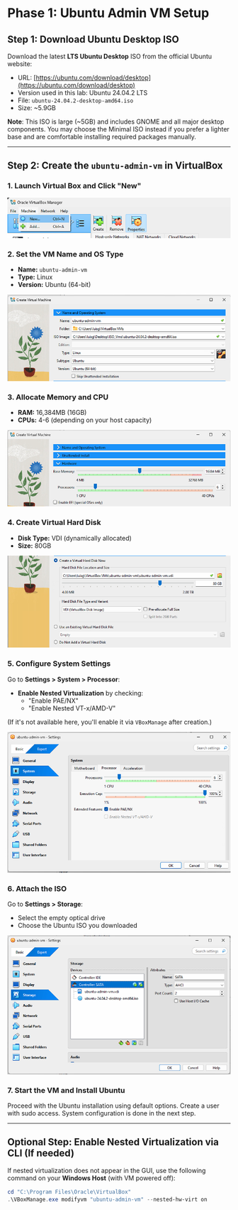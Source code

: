 # Phase 1: Ubuntu Admin VM Setup

## Step 1: Download Ubuntu Desktop ISO

Download the latest **LTS Ubuntu Desktop** ISO from the official Ubuntu website:

- URL: [https://ubuntu.com/download/desktop](https://ubuntu.com/download/desktop) 
- Version used in this lab: Ubuntu 24.04.2 LTS
- File: `ubuntu-24.04.2-desktop-amd64.iso`
- Size: ~5.9GB

**Note**: This ISO is large (~5GB) and includes GNOME and all major desktop components. You may choose the Minimal ISO instead if you prefer a lighter base and are comfortable installing required packages manually.

---

## Step 2: Create the `ubuntu-admin-vm` in VirtualBox

### 1. Launch Virtual Box and Click "New"

![Screenshot 1: Virtual Box - New VM](../screenshots/01-vbox-new.png)

### 2. Set the VM Name and OS Type

- **Name:** `ubuntu-admin-vm`
- **Type:** Linux
- **Version:** Ubuntu (64-bit)

![Screenshot 2: VM Name and Type](../screenshots/02-vbox-name-type.png)

### 3. Allocate Memory and CPU

- **RAM:** 16,384MB (16GB)
- **CPUs:** 4-6 (depending on your host capacity)

![Screenshot 3: Memory Settings](../screenshots/03-vbox-memory.png)

### 4. Create Virtual Hard Disk

- **Disk Type:** VDI (dynamically allocated)
- **Size:** 80GB

![Screenshot 4: Disk Creation](../screenshots/04-vbox-disk.png)

### 5. Configure System Settings

Go to **Settings > System > Processor**:
- **Enable Nested Virtualization** by checking:
    - "Enable PAE/NX"
    - "Enable Nested VT-x/AMD-V"

(If it's not available here, you'll enable it via `VBoxManage` after creation.)

![Screenshot 5: Enable Nested Virtualization](../screenshots/05-vbox-cpu-nested.png)

### 6. Attach the ISO

Go to **Settings > Storage**:

- Select the empty optical drive
- Choose the Ubuntu ISO you downloaded

![Screenshot 6: Attach ISO](../screenshots/06-vbox-iso.png)

### 7. Start the VM and Install Ubuntu

Proceed with the Ubuntu installation using default options. Create a user with sudo access. System configuration is done in the next step.

---

## Optional Step: Enable Nested Virtualization via CLI (If needed)

If nested virtualization does not appear in the GUI, use the following command on your **Windows Host** (with VM powered off):
```powershell
cd "C:\Program Files\Oracle\VirtualBox"
.\VBoxManage.exe modifyvm "ubuntu-admin-vm" --nested-hw-virt on
```